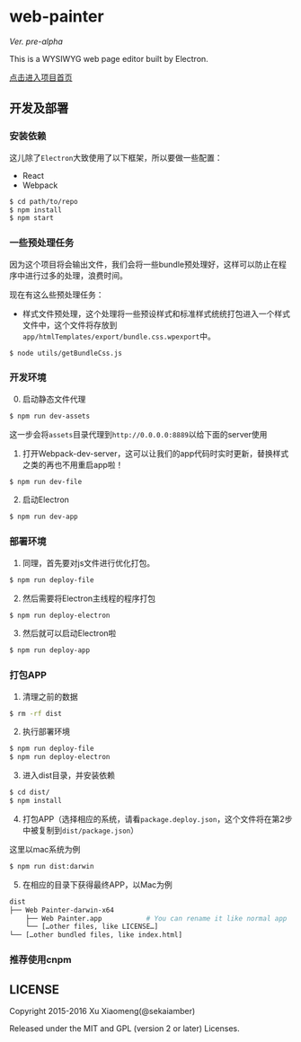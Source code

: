 # web-painter

*Ver. pre-alpha*

This is a WYSIWYG web page editor built by Electron.

[点击进入项目首页](https://sekaiamber.github.io/web-painter/)

## 开发及部署

### 安装依赖

这儿除了`Electron`大致使用了以下框架，所以要做一些配置：
* React
* Webpack

```bash
$ cd path/to/repo
$ npm install
$ npm start
```

### 一些预处理任务

因为这个项目将会输出文件，我们会将一些bundle预处理好，这样可以防止在程序中进行过多的处理，浪费时间。

现在有这么些预处理任务：
* 样式文件预处理，这个处理将一些预设样式和标准样式统统打包进入一个样式文件中，这个文件将存放到`app/htmlTemplates/export/bundle.css.wpexport`中。

```bash
$ node utils/getBundleCss.js
```

### 开发环境

0. 启动静态文件代理

```bash
$ npm run dev-assets
```

这一步会将`assets`目录代理到`http://0.0.0.0:8889`以给下面的server使用

1. 打开Webpack-dev-server，这可以让我们的app代码时实时更新，替换样式之类的再也不用重启app啦！

```bash
$ npm run dev-file
```

2. 启动Electron

```bash
$ npm run dev-app
```

### 部署环境

1. 同理，首先要对js文件进行优化打包。

```bash
$ npm run deploy-file
```

2. 然后需要将Electron主线程的程序打包

```bash
$ npm run deploy-electron
```

3. 然后就可以启动Electron啦

```bash
$ npm run deploy-app
```

### 打包APP

1. 清理之前的数据

```bash
$ rm -rf dist
```

2. 执行部署环境

```bash
$ npm run deploy-file
$ npm run deploy-electron
```

3. 进入dist目录，并安装依赖

```bash
$ cd dist/
$ npm install
```

4. 打包APP（选择相应的系统，请看`package.deploy.json`，这个文件将在第2步中被复制到`dist/package.json`）

这里以mac系统为例
```bash
$ npm run dist:darwin
```

5. 在相应的目录下获得最终APP，以Mac为例

```bash
dist
├── Web Painter-darwin-x64
    ├── Web Painter.app           # You can rename it like normal app
    └── […other files, like LICENSE…]
└── […other bundled files, like index.html]
```

### 推荐使用cnpm

## LICENSE

Copyright 2015-2016 Xu Xiaomeng(@sekaiamber)

Released under the MIT and GPL (version 2 or later) Licenses.
